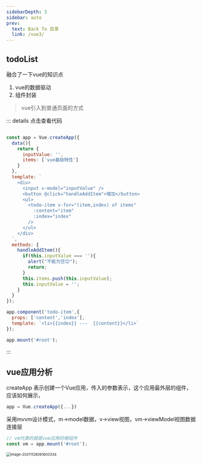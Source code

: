 ```yaml
---
sidebarDepth: 3
sidebar: auto
prev:
  text: Back To 目录
  link: /vue3/
---
```




## todoList

融合了一下vue的知识点

1. vue的数据驱动
2. 组件封装

> vue引入到普通页面的方式

::: details 点击查看代码

```js {2,33,38}

const app = Vue.createApp({
  data(){
    return {
      inputValue: '',
      items: ['vue基础特性']
    }
  },
  template: `
    <div>
      <input v-model="inputValue" />
      <button @click="handleAddItem">增加</button>
      <ul>
        <todo-item v-for="(item,index) of items"
          :content="item"
          :index="index"
        />
      </ul>
    </div>
  `,
  methods: {
    handleAddItem(){
      if(this.inputValue === ''){
        alert("不能为空😊");
        return;
      } 
      this.items.push(this.inputValue);
      this.inputValue = '';
    }
  }
});

app.component('todo-item',{
  props: ['content','index'],
  template: `<li>{{index}} ---  {{content}}</li>`
});

app.mount('#root');
```

:::

<common-codepen-snippet title="TodoList" slug="ZEJgdzb" />



## vue应用分析

createApp 表示创建一个Vue应用，传入的参数表示，这个应用最外层的组件，应该如何展示，

```js
app = Vue.createApp({...})
```

采用mvvm设计模式，m->model数据，v->view视图，vm->viewModel视图数据连接层

```js
// vm代表的就是vue应用的根组件
const vm = app.mount('#root');
```

<img src="https://gitee.com/q10viking/PictureRepos/raw/master/images//202111280616562.png" alt="image-20211128061600334" style="zoom: 67%;" />




